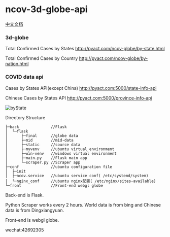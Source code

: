 # ncov-3d-globe-api
[中文文档](https://github.com/cansijyun/ncov-globe/blob/master/readme/README-ZH.md)

### 3d-globe 

Total Confirmed Cases by States http://pyact.com/ncov-globe/by-state.html

Total Confirmed Cases by Country http://pyact.com/ncov-globe/by-nation.html

### COVID data api

Cases by States API(except China) http://pyact.com:5000/state-info-api

Chinese Cases by States API http://pyact.com:5000/province-info-api

![byState](https://raw.githubusercontent.com/cansijyun/ncov-globe/master/readme/bystate.gif)

Directory Structure

```
├─back              //Flask
│  └─flask
│      ├─final      //globe data 
│      ├─mid        //mid-data
│      ├─static     //source data
│      ├─myvenv     //ubuntu virtual environment
│      ├─win-venv   //windows virtual environment
│      ├─main.py    //Flask main app
│      └─scraper.py //Scraper app
├─conf              //ubuntu configuration file
│  ├─init    
│  ├─ncov.service   //ubuntu service conf( /etc/systemd/system)
│  └─nginx_conf     //ubuntu nginx配置( /etc/nginx/sites-available)
└─front             //Front-end webgl globe
```

Back-end is Flask.

Python Scraper works every 2 hours. World data is from bing and Chinese data is from Dingxiangyuan.

Front-end is webgl globe.

wechat:42692305